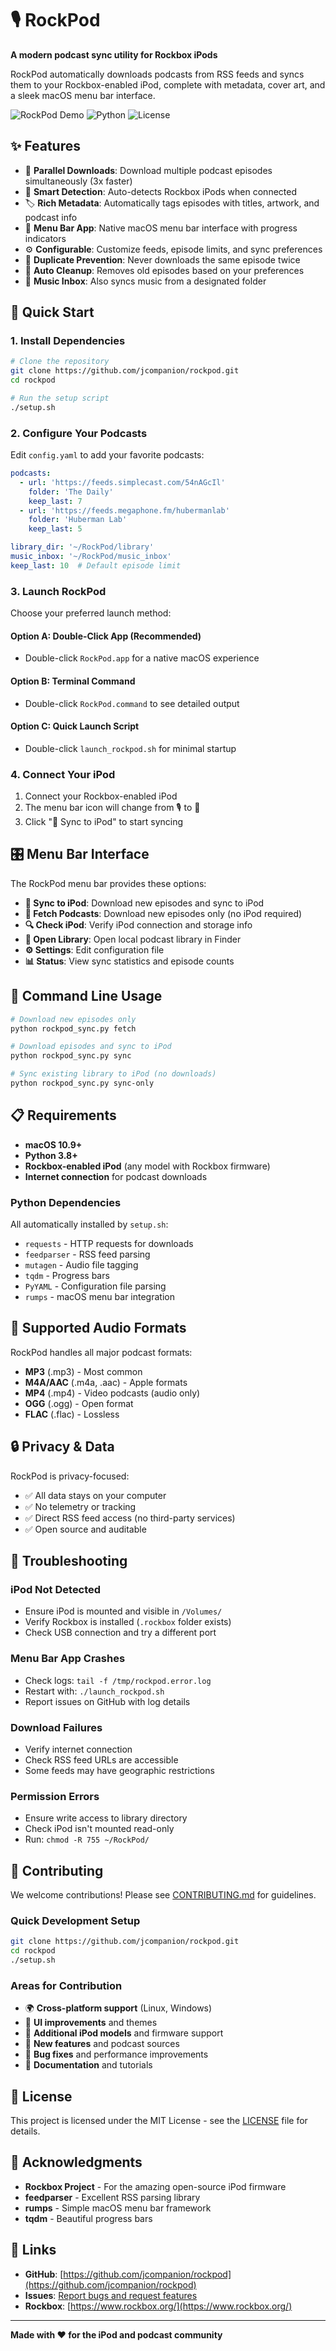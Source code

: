 # 🎙️ RockPod

**A modern podcast sync utility for Rockbox iPods**

RockPod automatically downloads podcasts from RSS feeds and syncs them to your Rockbox-enabled iPod, complete with metadata, cover art, and a sleek macOS menu bar interface.

![RockPod Demo](https://img.shields.io/badge/Platform-macOS-blue) ![Python](https://img.shields.io/badge/Python-3.8+-green) ![License](https://img.shields.io/badge/License-MIT-orange)

## ✨ Features

- 🚀 **Parallel Downloads**: Download multiple podcast episodes simultaneously (3x faster)
- 🎯 **Smart Detection**: Auto-detects Rockbox iPods when connected
- 🏷️ **Rich Metadata**: Automatically tags episodes with titles, artwork, and podcast info
- 📱 **Menu Bar App**: Native macOS menu bar interface with progress indicators
- ⚙️ **Configurable**: Customize feeds, episode limits, and sync preferences
- 🔄 **Duplicate Prevention**: Never downloads the same episode twice
- 🧹 **Auto Cleanup**: Removes old episodes based on your preferences
- 🎵 **Music Inbox**: Also syncs music from a designated folder

## 🚀 Quick Start

### 1. Install Dependencies

```bash
# Clone the repository
git clone https://github.com/jcompanion/rockpod.git
cd rockpod

# Run the setup script
./setup.sh
```

### 2. Configure Your Podcasts

Edit `config.yaml` to add your favorite podcasts:

```yaml
podcasts:
  - url: 'https://feeds.simplecast.com/54nAGcIl'
    folder: 'The Daily'
    keep_last: 7
  - url: 'https://feeds.megaphone.fm/hubermanlab'
    folder: 'Huberman Lab'
    keep_last: 5

library_dir: '~/RockPod/library'
music_inbox: '~/RockPod/music_inbox'
keep_last: 10  # Default episode limit
```

### 3. Launch RockPod

Choose your preferred launch method:

#### Option A: Double-Click App (Recommended)
- Double-click `RockPod.app` for a native macOS experience

#### Option B: Terminal Command
- Double-click `RockPod.command` to see detailed output

#### Option C: Quick Launch Script  
- Double-click `launch_rockpod.sh` for minimal startup

### 4. Connect Your iPod

1. Connect your Rockbox-enabled iPod
2. The menu bar icon will change from 🎙️ to 📱
3. Click "📱 Sync to iPod" to start syncing

## 🎛️ Menu Bar Interface

The RockPod menu bar provides these options:

- **📱 Sync to iPod**: Download new episodes and sync to iPod
- **📡 Fetch Podcasts**: Download new episodes only (no iPod required)  
- **🔍 Check iPod**: Verify iPod connection and storage info
- **📂 Open Library**: Open local podcast library in Finder
- **⚙️ Settings**: Edit configuration file
- **📊 Status**: View sync statistics and episode counts

## 🔧 Command Line Usage

```bash
# Download new episodes only
python rockpod_sync.py fetch

# Download episodes and sync to iPod
python rockpod_sync.py sync

# Sync existing library to iPod (no downloads)
python rockpod_sync.py sync-only
```

## 📋 Requirements

- **macOS 10.9+**
- **Python 3.8+** 
- **Rockbox-enabled iPod** (any model with Rockbox firmware)
- **Internet connection** for podcast downloads

### Python Dependencies
All automatically installed by `setup.sh`:
- `requests` - HTTP requests for downloads
- `feedparser` - RSS feed parsing  
- `mutagen` - Audio file tagging
- `tqdm` - Progress bars
- `PyYAML` - Configuration file parsing
- `rumps` - macOS menu bar integration

## 🎵 Supported Audio Formats

RockPod handles all major podcast formats:
- **MP3** (.mp3) - Most common
- **M4A/AAC** (.m4a, .aac) - Apple formats
- **MP4** (.mp4) - Video podcasts (audio only)
- **OGG** (.ogg) - Open format
- **FLAC** (.flac) - Lossless

## 🔒 Privacy & Data

RockPod is privacy-focused:
- ✅ All data stays on your computer
- ✅ No telemetry or tracking
- ✅ Direct RSS feed access (no third-party services)
- ✅ Open source and auditable

## 🐛 Troubleshooting

### iPod Not Detected
- Ensure iPod is mounted and visible in `/Volumes/`
- Verify Rockbox is installed (`.rockbox` folder exists)
- Check USB connection and try a different port

### Menu Bar App Crashes
- Check logs: `tail -f /tmp/rockpod.error.log`
- Restart with: `./launch_rockpod.sh`
- Report issues on GitHub with log details

### Download Failures
- Verify internet connection
- Check RSS feed URLs are accessible
- Some feeds may have geographic restrictions

### Permission Errors
- Ensure write access to library directory
- Check iPod isn't mounted read-only
- Run: `chmod -R 755 ~/RockPod/`

## 🤝 Contributing

We welcome contributions! Please see [CONTRIBUTING.md](CONTRIBUTING.md) for guidelines.

### Quick Development Setup

```bash
git clone https://github.com/jcompanion/rockpod.git
cd rockpod
./setup.sh
```

### Areas for Contribution
- 🌍 **Cross-platform support** (Linux, Windows)
- 🎨 **UI improvements** and themes
- 📱 **Additional iPod models** and firmware support
- 🔧 **New features** and podcast sources
- 🐛 **Bug fixes** and performance improvements
- 📖 **Documentation** and tutorials

## 📄 License

This project is licensed under the MIT License - see the [LICENSE](LICENSE) file for details.

## 🙏 Acknowledgments

- **Rockbox Project** - For the amazing open-source iPod firmware
- **feedparser** - Excellent RSS parsing library  
- **rumps** - Simple macOS menu bar framework
- **tqdm** - Beautiful progress bars

## 🔗 Links

- **GitHub**: [https://github.com/jcompanion/rockpod](https://github.com/jcompanion/rockpod)
- **Issues**: [Report bugs and request features](https://github.com/jcompanion/rockpod/issues)
- **Rockbox**: [https://www.rockbox.org/](https://www.rockbox.org/)

---

**Made with ❤️ for the iPod and podcast community**